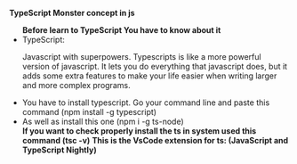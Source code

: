 <strong >TypeScript Monster concept in js</strong>
<ul>
<b>Before learn to TypeScript You have to know about it</b>
<li>TypeScript:</li>
<p>Javascript with superpowers. Typescripts is like a more powerful version of javascript. It lets you do everything that javascript does, but it adds some extra features to make your life easier when writing larger and more complex programs.</p>
<li> You have to install typescript. Go your command line and paste this command (npm install -g typescript)</li>
<li> As well as install this one (npm i -g ts-node)</li>
<b>If you want to check properly install the ts in system used this command (tsc -v)</b>
<b> This is the VsCode extension for ts: (JavaScript and TypeScript Nightly) </b>
</ul>